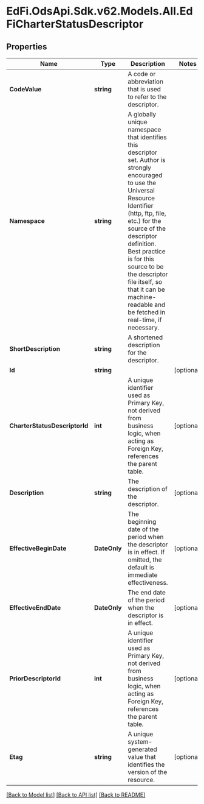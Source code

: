 # EdFi.OdsApi.Sdk.v62.Models.All.EdFiCharterStatusDescriptor

## Properties

Name | Type | Description | Notes
------------ | ------------- | ------------- | -------------
**CodeValue** | **string** | A code or abbreviation that is used to refer to the descriptor. | 
**Namespace** | **string** | A globally unique namespace that identifies this descriptor set. Author is strongly encouraged to use the Universal Resource Identifier (http, ftp, file, etc.) for the source of the descriptor definition. Best practice is for this source to be the descriptor file itself, so that it can be machine-readable and be fetched in real-time, if necessary. | 
**ShortDescription** | **string** | A shortened description for the descriptor. | 
**Id** | **string** |  | [optional] 
**CharterStatusDescriptorId** | **int** | A unique identifier used as Primary Key, not derived from business logic, when acting as Foreign Key, references the parent table. | [optional] 
**Description** | **string** | The description of the descriptor. | [optional] 
**EffectiveBeginDate** | **DateOnly** | The beginning date of the period when the descriptor is in effect. If omitted, the default is immediate effectiveness. | [optional] 
**EffectiveEndDate** | **DateOnly** | The end date of the period when the descriptor is in effect. | [optional] 
**PriorDescriptorId** | **int** | A unique identifier used as Primary Key, not derived from business logic, when acting as Foreign Key, references the parent table. | [optional] 
**Etag** | **string** | A unique system-generated value that identifies the version of the resource. | [optional] 

[[Back to Model list]](../../README.md#documentation-for-models) [[Back to API list]](../../README.md#documentation-for-api-endpoints) [[Back to README]](../../README.md)


